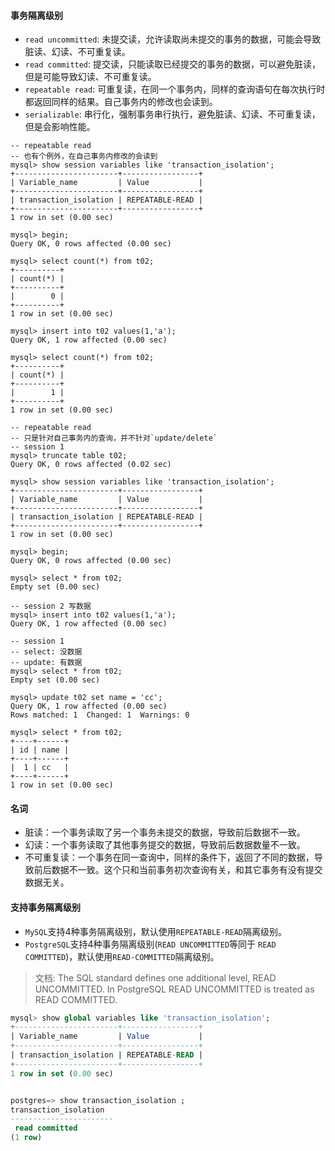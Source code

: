 #### 事务隔离级别
- `read uncommitted`: 未提交读，允许读取尚未提交的事务的数据，可能会导致脏读、幻读、不可重复读。
- `read committed`: 提交读，只能读取已经提交的事务的数据，可以避免脏读，但是可能导致幻读、不可重复读。
- `repeatable read`: 可重复读，在同一个事务内，同样的查询语句在每次执行时都返回同样的结果。自己事务内的修改也会读到。
- `serializable`: 串行化，强制事务串行执行，避免脏读、幻读、不可重复读，但是会影响性能。

```mysql
-- repeatable read
-- 也有个例外，在自己事务内修改的会读到
mysql> show session variables like 'transaction_isolation';
+-----------------------+-----------------+
| Variable_name         | Value           |
+-----------------------+-----------------+
| transaction_isolation | REPEATABLE-READ |
+-----------------------+-----------------+
1 row in set (0.00 sec)

mysql> begin;
Query OK, 0 rows affected (0.00 sec)

mysql> select count(*) from t02;
+----------+
| count(*) |
+----------+
|        0 |
+----------+
1 row in set (0.00 sec)

mysql> insert into t02 values(1,'a');
Query OK, 1 row affected (0.00 sec)

mysql> select count(*) from t02;
+----------+
| count(*) |
+----------+
|        1 |
+----------+
1 row in set (0.00 sec)
             
-- repeatable read
-- 只是针对自己事务内的查询，并不针对`update/delete`
-- session 1
mysql> truncate table t02;
Query OK, 0 rows affected (0.02 sec)

mysql> show session variables like 'transaction_isolation';
+-----------------------+-----------------+
| Variable_name         | Value           |
+-----------------------+-----------------+
| transaction_isolation | REPEATABLE-READ |
+-----------------------+-----------------+
1 row in set (0.00 sec)

mysql> begin;
Query OK, 0 rows affected (0.00 sec)

mysql> select * from t02;
Empty set (0.00 sec)
             
-- session 2 写数据
mysql> insert into t02 values(1,'a');
Query OK, 1 row affected (0.00 sec)

-- session 1
-- select: 没数据
-- update: 有数据
mysql> select * from t02;
Empty set (0.00 sec)
          
mysql> update t02 set name = 'cc';
Query OK, 1 row affected (0.00 sec)
Rows matched: 1  Changed: 1  Warnings: 0

mysql> select * from t02;
+----+------+
| id | name |
+----+------+
|  1 | cc   |
+----+------+
1 row in set (0.00 sec)
```

#### 名词

- 脏读：一个事务读取了另一个事务未提交的数据，导致前后数据不一致。
- 幻读：一个事务读取了其他事务提交的数据，导致前后数据数量不一致。
- 不可重复读：一个事务在同一查询中，同样的条件下，返回了不同的数据，导致前后数据不一致。这个只和当前事务初次查询有关，和其它事务有没有提交数据无关。


#### 支持事务隔离级别

- `MySQL`支持4种事务隔离级别，默认使用`REPEATABLE-READ`隔离级别。
- `PostgreSQL`支持4种事务隔离级别(`READ UNCOMMITTED`等同于 `READ COMMITTED`)，默认使用`READ-COMMITTED`隔离级别。

> 文档: The SQL standard defines one additional level, READ UNCOMMITTED. In PostgreSQL READ UNCOMMITTED is treated as READ COMMITTED.

```sql
mysql> show global variables like 'transaction_isolation';
+-----------------------+-----------------+
| Variable_name         | Value           |
+-----------------------+-----------------+
| transaction_isolation | REPEATABLE-READ |
+-----------------------+-----------------+
1 row in set (0.00 sec)


postgres=> show transaction_isolation ;
transaction_isolation
-----------------------
 read committed
(1 row)
```